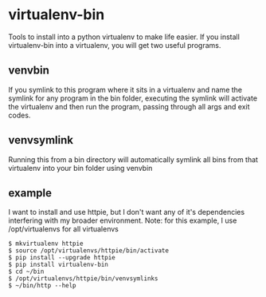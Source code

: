 virtualenv-bin
==============

Tools to install into a python virtualenv to make life easier.
If you install virtualenv-bin into a virtualenv, you will get two useful
programs.

venvbin
-------

If you symlink to this program where it sits in a virtualenv and name the
symlink for any program in the bin folder, executing the symlink will
activate the virtualenv and then run the program, passing through all args
and exit codes.

venvsymlink
-----------

Running this from a bin directory will automatically symlink all bins
from that virtualenv into your bin folder using venvbin

example
-------

I want to install and use httpie, but I don't want any of it's dependencies
interfering with my broader environment.  Note: for this example, I use
/opt/virtualenvs for all virtualenvs

    $ mkvirtualenv httpie
    $ source /opt/virtualenvs/httpie/bin/activate
    $ pip install --upgrade httpie
    $ pip install virtualenv-bin
    $ cd ~/bin
    $ /opt/virtualenvs/httpie/bin/venvsymlinks
    $ ~/bin/http --help

